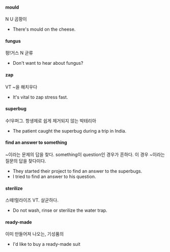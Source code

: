 #### mould

N U 곰팡이 

- There's mould on the cheese.

#### fungus

펑!거스 N 균류

- Don't want to hear about fungus?

#### zap

VT ~을 해치우다 

- It's vital to zap stress fast.

#### superbug

수!우퍼그. 항생제로 쉽게 제거되지 않는 박테리아

- The patient caught the superbug during a trip in India.

#### find an answer to something

~이라는 문제의 답을 찾다. something이 question인 경우가 흔하다. 이 경우 ~이라는 질문의 답을 찾다이다. 

- They started their project to find an answer to the superbugs. 
- I tried to find an answer to his question. 

#### sterilize

스떼!럴라이즈 VT. 살균하다. 

- Do not wash, rinse or sterilize the water trap. 

#### ready-made

이미 만들어져 나오는, 기성품의 

-  I'd like to buy a ready-made suit
